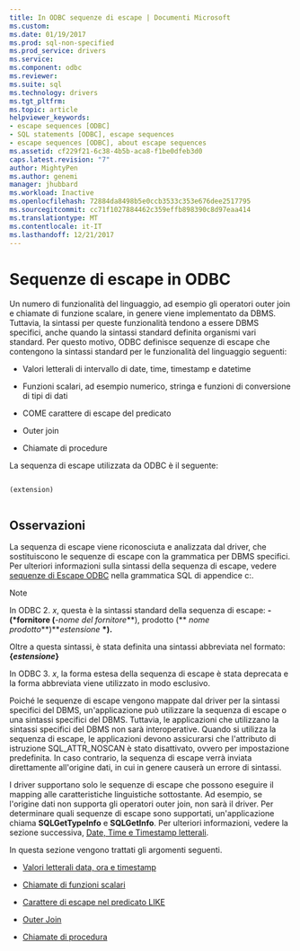 ```yaml
---
title: In ODBC sequenze di escape | Documenti Microsoft
ms.custom: 
ms.date: 01/19/2017
ms.prod: sql-non-specified
ms.prod_service: drivers
ms.service: 
ms.component: odbc
ms.reviewer: 
ms.suite: sql
ms.technology: drivers
ms.tgt_pltfrm: 
ms.topic: article
helpviewer_keywords:
- escape sequences [ODBC]
- SQL statements [ODBC], escape sequences
- escape sequences [ODBC], about escape sequences
ms.assetid: cf229f21-6c38-4b5b-aca8-f1be0dfeb3d0
caps.latest.revision: "7"
author: MightyPen
ms.author: genemi
manager: jhubbard
ms.workload: Inactive
ms.openlocfilehash: 72884da8498b5e0ccb3533c353e676dee2517795
ms.sourcegitcommit: cc71f1027884462c359effb898390c8d97eaa414
ms.translationtype: MT
ms.contentlocale: it-IT
ms.lasthandoff: 12/21/2017
---
```

# <a name="escape-sequences-in-odbc"></a>Sequenze di escape in ODBC
Un numero di funzionalità del linguaggio, ad esempio gli operatori outer join e chiamate di funzione scalare, in genere viene implementato da DBMS. Tuttavia, la sintassi per queste funzionalità tendono a essere DBMS specifici, anche quando la sintassi standard definita organismi vari standard. Per questo motivo, ODBC definisce sequenze di escape che contengono la sintassi standard per le funzionalità del linguaggio seguenti:  
  
-   Valori letterali di intervallo di date, time, timestamp e datetime  
  
-   Funzioni scalari, ad esempio numerico, stringa e funzioni di conversione di tipi di dati  
  
-   COME carattere di escape del predicato  
  
-   Outer join  
  
-   Chiamate di procedure  
  
 La sequenza di escape utilizzata da ODBC è il seguente:  
  
```  
  
(extension)  
  
```  
  
## <a name="remarks"></a>Osservazioni  
 La sequenza di escape viene riconosciuta e analizzata dal driver, che sostituiscono le sequenze di escape con la grammatica per DBMS specifici. Per ulteriori informazioni sulla sintassi della sequenza di escape, vedere [sequenze di Escape ODBC](../../../odbc/reference/appendixes/odbc-escape-sequences.md) nella grammatica SQL di appendice c:.  
  
> [!NOTE]  
>  In ODBC 2. *x*, questa è la sintassi standard della sequenza di escape: **-(\*fornitore (***-nome del fornitore***), prodotto (** *nome prodotto***)***estensione*  **\*).**  
>   
>  Oltre a questa sintassi, è stata definita una sintassi abbreviata nel formato: **{***estensione***}**  
>   
>  In ODBC 3. *x*, la forma estesa della sequenza di escape è stata deprecata e la forma abbreviata viene utilizzato in modo esclusivo.  
  
 Poiché le sequenze di escape vengono mappate dal driver per la sintassi specifici del DBMS, un'applicazione può utilizzare la sequenza di escape o una sintassi specifici del DBMS. Tuttavia, le applicazioni che utilizzano la sintassi specifici del DBMS non sarà interoperative. Quando si utilizza la sequenza di escape, le applicazioni devono assicurarsi che l'attributo di istruzione SQL_ATTR_NOSCAN è stato disattivato, ovvero per impostazione predefinita. In caso contrario, la sequenza di escape verrà inviata direttamente all'origine dati, in cui in genere causerà un errore di sintassi.  
  
 I driver supportano solo le sequenze di escape che possono eseguire il mapping alle caratteristiche linguistiche sottostante. Ad esempio, se l'origine dati non supporta gli operatori outer join, non sarà il driver. Per determinare quali sequenze di escape sono supportati, un'applicazione chiama **SQLGetTypeInfo** e **SQLGetInfo**. Per ulteriori informazioni, vedere la sezione successiva, [Date, Time e Timestamp letterali](../../../odbc/reference/develop-app/date-time-and-timestamp-literals.md).  
  
 In questa sezione vengono trattati gli argomenti seguenti.  
  
-   [Valori letterali data, ora e timestamp](../../../odbc/reference/develop-app/date-time-and-timestamp-literals.md)  
  
-   [Chiamate di funzioni scalari](../../../odbc/reference/develop-app/scalar-function-calls.md)  
  
-   [Carattere di escape nel predicato LIKE](../../../odbc/reference/develop-app/like-predicate-escape-character.md)  
  
-   [Outer Join](../../../odbc/reference/develop-app/outer-joins.md)  
  
-   [Chiamate di procedura](../../../odbc/reference/develop-app/procedure-calls.md)
